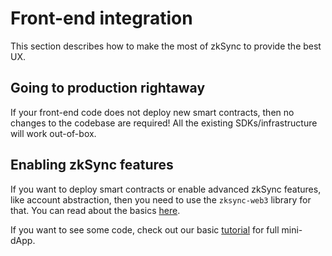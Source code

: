 # Front-end integration

This section describes how to make the most of zkSync to provide the best UX.

## Going to production rightaway

If your front-end code does not deploy new smart contracts, then no changes to the codebase are required! All the existing SDKs/infrastructure will work out-of-box.

## Enabling zkSync features

If you want to deploy smart contracts or enable advanced zkSync features, like account abstraction, then you need to use the `zksync-web3` library for that. You can read about the basics [here](./features.md).

If you want to see some code, check out our basic [tutorial](../../dev/guide/hello-world.md) for full mini-dApp.
